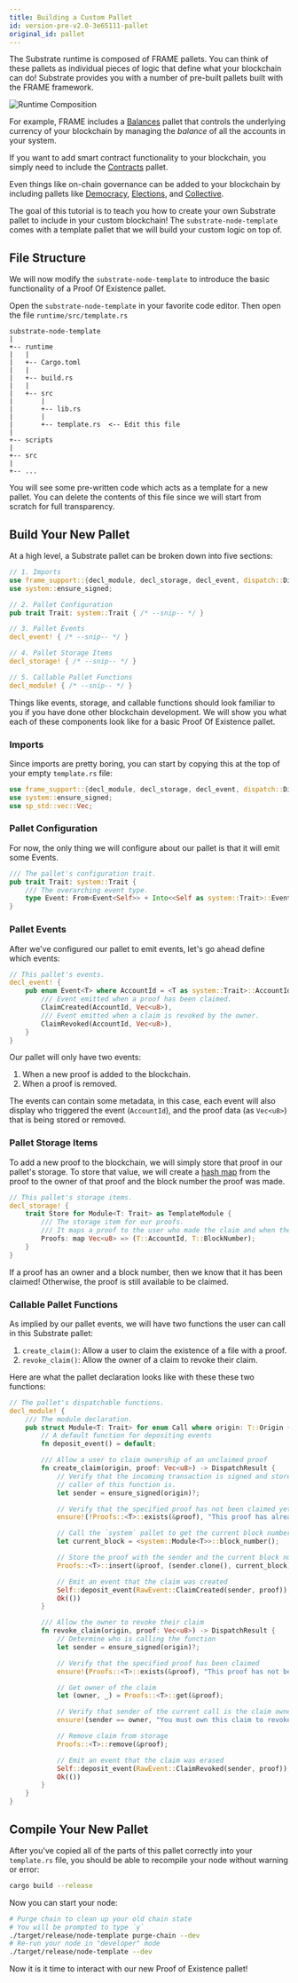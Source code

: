 ```yaml
---
title: Building a Custom Pallet
id: version-pre-v2.0-3e65111-pallet
original_id: pallet
---
```


The Substrate runtime is composed of FRAME pallets. You can think of these pallets as individual
pieces of logic that define what your blockchain can do! Substrate provides you with a number of
pre-built pallets built with the FRAME framework.

![Runtime Composition](assets/runtime.png)

For example, FRAME includes a
[Balances](https://substrate.dev/rustdocs/pre-v2.0-3e65111/pallet_balances/index.html) pallet that controls
the underlying currency of your blockchain by managing the _balance_ of all the accounts in your
system.

If you want to add smart contract functionality to your blockchain, you simply need to include the
[Contracts](https://substrate.dev/rustdocs/pre-v2.0-3e65111/pallet_contracts/index.html) pallet.

Even things like on-chain governance can be added to your blockchain by including pallets like
[Democracy](https://substrate.dev/rustdocs/pre-v2.0-3e65111/pallet_democracy/index.html),
[Elections](https://substrate.dev/rustdocs/pre-v2.0-3e65111/pallet_elections/index.html), and
[Collective](https://substrate.dev/rustdocs/pre-v2.0-3e65111/pallet_collective/index.html).

The goal of this tutorial is to teach you how to create your own Substrate pallet to include
in your custom blockchain! The `substrate-node-template` comes with a template pallet that
we will build your custom logic on top of.

## File Structure

We will now modify the `substrate-node-template` to introduce the basic functionality of a Proof Of
Existence pallet.

Open the `substrate-node-template` in your favorite code editor. Then open the file
`runtime/src/template.rs`

```
substrate-node-template
|
+-- runtime
|   |
|   +-- Cargo.toml
|   |
|   +-- build.rs
|   |
|   +-- src
|       |
|       +-- lib.rs
|       |
|       +-- template.rs  <-- Edit this file
|
+-- scripts
|
+-- src
|
+-- ...
```

You will see some pre-written code which acts as a template for a new pallet. You can delete the
contents of this file since we will start from scratch for full transparency.

## Build Your New Pallet

At a high level, a Substrate pallet can be broken down into five sections:

```rust
// 1. Imports
use frame_support::{decl_module, decl_storage, decl_event, dispatch::DispatchResult};
use system::ensure_signed;

// 2. Pallet Configuration
pub trait Trait: system::Trait { /* --snip-- */ }

// 3. Pallet Events
decl_event! { /* --snip-- */ }

// 4. Pallet Storage Items
decl_storage! { /* --snip-- */ }

// 5. Callable Pallet Functions
decl_module! { /* --snip-- */ }
```

Things like events, storage, and callable functions should look familiar to you if you have done
other blockchain development. We will show you what each of these components look like for a basic
Proof Of Existence pallet.

### Imports

Since imports are pretty boring, you can start by copying this at the top of your empty
`template.rs` file:

```rust
use frame_support::{decl_module, decl_storage, decl_event, dispatch::DispatchResult, ensure, StorageMap};
use system::ensure_signed;
use sp_std::vec::Vec;
```

### Pallet Configuration

For now, the only thing we will configure about our pallet is that it will emit some Events.

```rust
/// The pallet's configuration trait.
pub trait Trait: system::Trait {
    /// The overarching event type.
    type Event: From<Event<Self>> + Into<<Self as system::Trait>::Event>;
}
```

### Pallet Events

After we've configured our pallet to emit events, let's go ahead define which events:

```rust
// This pallet's events.
decl_event! {
    pub enum Event<T> where AccountId = <T as system::Trait>::AccountId {
        /// Event emitted when a proof has been claimed.
        ClaimCreated(AccountId, Vec<u8>),
        /// Event emitted when a claim is revoked by the owner.
        ClaimRevoked(AccountId, Vec<u8>),
    }
}
```

Our pallet will only have two events:
1. When a new proof is added to the blockchain.
2. When a proof is removed.

The events can contain some metadata, in this case, each event will also display who triggered the
event (`AccountId`), and the proof data (as `Vec<u8>`) that is being stored or removed.

### Pallet Storage Items

To add a new proof to the blockchain, we will simply store that proof in our pallet's storage. To
store that value, we will create a [hash map](https://en.wikipedia.org/wiki/Hash_table) from the
proof to the owner of that proof and the block number the proof was made.

```rust
// This pallet's storage items.
decl_storage! {
    trait Store for Module<T: Trait> as TemplateModule {
        /// The storage item for our proofs.
        /// It maps a proof to the user who made the claim and when they made it.
        Proofs: map Vec<u8> => (T::AccountId, T::BlockNumber);
    }
}
```

If a proof has an owner and a block number, then we know that it has been claimed! Otherwise, the
proof is still available to be claimed.

### Callable Pallet Functions

As implied by our pallet events, we will have two functions the user can call in this Substrate
pallet:

1. `create_claim()`: Allow a user to claim the existence of a file with a proof.
2. `revoke_claim()`: Allow the owner of a claim to revoke their claim.

Here are what the pallet declaration looks like with these these two functions:

```rust
// The pallet's dispatchable functions.
decl_module! {
    /// The module declaration.
    pub struct Module<T: Trait> for enum Call where origin: T::Origin {
        // A default function for depositing events
        fn deposit_event() = default;

        /// Allow a user to claim ownership of an unclaimed proof
        fn create_claim(origin, proof: Vec<u8>) -> DispatchResult {
            // Verify that the incoming transaction is signed and store who the
            // caller of this function is.
            let sender = ensure_signed(origin)?;

            // Verify that the specified proof has not been claimed yet or error with the message
            ensure!(!Proofs::<T>::exists(&proof), "This proof has already been claimed.");

            // Call the `system` pallet to get the current block number
            let current_block = <system::Module<T>>::block_number();

            // Store the proof with the sender and the current block number
            Proofs::<T>::insert(&proof, (sender.clone(), current_block));

            // Emit an event that the claim was created
            Self::deposit_event(RawEvent::ClaimCreated(sender, proof));
            Ok(())
        }

        /// Allow the owner to revoke their claim
        fn revoke_claim(origin, proof: Vec<u8>) -> DispatchResult {
            // Determine who is calling the function
            let sender = ensure_signed(origin)?;

            // Verify that the specified proof has been claimed
            ensure!(Proofs::<T>::exists(&proof), "This proof has not been stored yet.");

            // Get owner of the claim
            let (owner, _) = Proofs::<T>::get(&proof);

            // Verify that sender of the current call is the claim owner
            ensure!(sender == owner, "You must own this claim to revoke it.");

            // Remove claim from storage
            Proofs::<T>::remove(&proof);

            // Emit an event that the claim was erased
            Self::deposit_event(RawEvent::ClaimRevoked(sender, proof));
            Ok(())
        }
    }
}
```

## Compile Your New Pallet

After you've copied all of the parts of this pallet correctly into your `template.rs` file, you
should be able to recompile your node without warning or error:

```bash
cargo build --release
```

Now you can start your node:

```bash
# Purge chain to clean up your old chain state
# You will be prompted to type `y`
./target/release/node-template purge-chain --dev
# Re-run your node in "developer" mode
./target/release/node-template --dev
```

Now it is it time to interact with our new Proof of Existence pallet!
